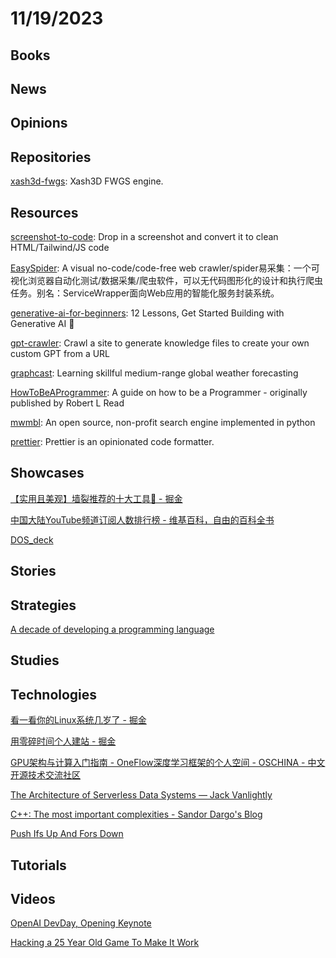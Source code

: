 # 11/19/2023

## Books

## News

## Opinions

## Repositories
[xash3d-fwgs](https://github.com/FWGS/xash3d-fwgs): Xash3D FWGS engine.

## Resources
[screenshot-to-code](https://github.com/abi/screenshot-to-code): Drop in a screenshot and convert it to clean HTML/Tailwind/JS code

[EasySpider](https://github.com/NaiboWang/EasySpider): A visual no-code/code-free web crawler/spider易采集：一个可视化浏览器自动化测试/数据采集/爬虫软件，可以无代码图形化的设计和执行爬虫任务。别名：ServiceWrapper面向Web应用的智能化服务封装系统。

[generative-ai-for-beginners](https://github.com/microsoft/generative-ai-for-beginners): 12 Lessons, Get Started Building with Generative AI 🔗

[gpt-crawler](https://github.com/BuilderIO/gpt-crawler): Crawl a site to generate knowledge files to create your own custom GPT from a URL

[graphcast](https://github.com/google-deepmind/graphcast): Learning skillful medium-range global weather forecasting

[HowToBeAProgrammer](https://github.com/braydie/HowToBeAProgrammer): A guide on how to be a Programmer - originally published by Robert L Read

[mwmbl](https://github.com/mwmbl/mwmbl): An open source, non-profit search engine implemented in python

[prettier](https://github.com/prettier/prettier): Prettier is an opinionated code formatter.

## Showcases
[【实用且美观】墙裂推荐的十大工具🥽 - 掘金](https://juejin.cn/post/7299859799780294707)

[中国大陆YouTube频道订阅人数排行榜 - 维基百科，自由的百科全书](https://zh.wikipedia.org/wiki/%E4%B8%AD%E5%9C%8B%E5%A4%A7%E9%99%B8YouTube%E9%A0%BB%E9%81%93%E8%A8%82%E9%96%B1%E4%BA%BA%E6%95%B8%E6%8E%92%E8%A1%8C%E6%A6%9C)

[DOS_deck](https://dosdeck.com/)

## Stories

## Strategies
[A decade of developing a programming language](https://yorickpeterse.com/articles/a-decade-of-developing-a-programming-language/)

## Studies

## Technologies
[看一看你的Linux系统几岁了 - 掘金](https://juejin.cn/post/7297788345816367156)

[用零碎时间个人建站 - 掘金](https://juejin.cn/post/7201730884373168185)

[GPU架构与计算入门指南 - OneFlow深度学习框架的个人空间 - OSCHINA - 中文开源技术交流社区](https://my.oschina.net/oneflow/blog/10140417)

[The Architecture of Serverless Data Systems — Jack Vanlightly](https://jack-vanlightly.com/blog/2023/11/14/the-architecture-of-serverless-data-systems)

[C++: The most important complexities -  Sandor Dargo's Blog](https://www.sandordargo.com/blog/2023/11/15/most-important-complexities)

[Push Ifs Up And Fors Down](https://matklad.github.io/2023/11/15/push-ifs-up-and-fors-down.html)

## Tutorials

## Videos
[OpenAI DevDay, Opening Keynote](https://www.youtube.com/watch?v=U9mJuUkhUzk)

[Hacking a 25 Year Old Game To Make It Work](https://www.youtube.com/watch?v=eQOOx4mmY6I)
